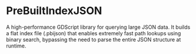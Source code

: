 # PreBuiltIndexJSON
A high-performance GDScript library for querying large JSON data. It builds a flat index file (.pbijson) that enables extremely fast path lookups  using binary search, bypassing the need to parse the entire JSON structure at runtime.
